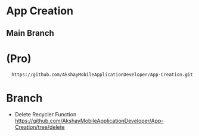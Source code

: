 # App Creation 

## Main Branch 
#  (Pro)


      https://github.com/AkshayMobileApplicationDeveloper/App-Creation.git


# Branch 
- Delete Recycler Function
 https://github.com/AkshayMobileApplicationDeveloper/App-Creation/tree/delete
